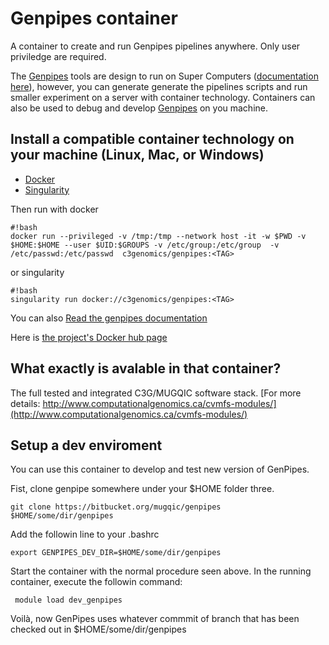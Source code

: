 # Genpipes container

A container to create and run Genpipes pipelines anywhere. Only user priviledge are required.

The [Genpipes](https://bitbucket.org/mugqic/genpipes/src/master/README.md) tools are design to run on Super Computers ([documentation here](http://www.computationalgenomics.ca/tutorials/)), however, you can generate generate the pipelines scripts and run smaller experiment on a server with container technology. Containers can also be used to debug and develop [Genpipes](https://bitbucket.org/mugqic/genpipes/src/master/README.md) on you machine.

## Install a compatible container technology on your machine (Linux, Mac, or Windows)

 - [Docker](https://docs.docker.com/install/)
 - [Singularity](https://singularity.lbl.gov/index.html)

Then run with docker
```
#!bash
docker run --privileged -v /tmp:/tmp --network host -it -w $PWD -v $HOME:$HOME --user $UID:$GROUPS -v /etc/group:/etc/group  -v /etc/passwd:/etc/passwd  c3genomics/genpipes:<TAG>
```

or singularity
```
#!bash
singularity run docker://c3genomics/genpipes:<TAG>
```


You can also [Read the genpipes documentation](https://bitbucket.org/mugqic/genpipes)

Here is [the project's Docker hub page](https://hub.docker.com/r/c3genomics/genpipes/)

## What exactly is avalable in that container?

The full tested and integrated C3G/MUGQIC software stack.
[For more details: http://www.computationalgenomics.ca/cvmfs-modules/](http://www.computationalgenomics.ca/cvmfs-modules/)


## Setup a dev enviroment

You can use this container to develop and test new version of GenPipes.

Fist, clone genpipe somewhere under your $HOME folder three.

```
git clone https://bitbucket.org/mugqic/genpipes $HOME/some/dir/genpipes
```
Add the followin line to your .bashrc

```
export GENPIPES_DEV_DIR=$HOME/some/dir/genpipes
```

Start the container with the normal procedure seen above. In the running container, execute the followin command:

```
 module load dev_genpipes
```

Voilà, now GenPipes uses whatever commmit of branch that has been checked out in $HOME/some/dir/genpipes
